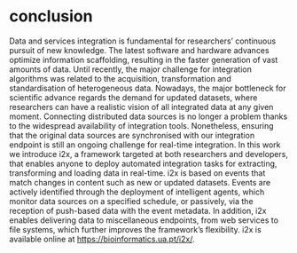 
# conclusion

Data and services integration is fundamental for researchers’ continuous pursuit of new knowledge. The latest software and hardware advances optimize information scaffolding, resulting in the faster generation of vast amounts of data. Until recently, the major challenge for integration algorithms was related to the acquisition, transformation and standardisation of heterogeneous data. Nowadays, the major bottleneck for scientific advance regards the demand for updated datasets, where researchers can have a realistic vision of all integrated data at any given moment. Connecting distributed data sources is no longer a problem thanks to the widespread availability of integration tools. Nonetheless, ensuring that the original data sources are synchronised with our integration endpoint is still an ongoing challenge for real-time integration.
In this work we introduce i2x, a framework targeted at both researchers and developers, that enables anyone to deploy automated integration tasks for extracting, transforming and loading data in real-time. i2x is based on events that match changes in content such as new or updated datasets. Events are actively identified through the deployment of intelligent agents, which monitor data sources on a specified schedule, or passively, via the reception of push-based data with the event metadata. In addition, i2x enables delivering data to miscellaneous endpoints, from web services to file systems, which further improves the framework’s flexibility. i2x is available online at https://bioinformatics.ua.pt/i2x/.